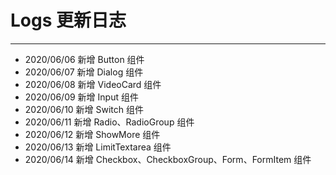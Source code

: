 # Logs 更新日志

---

- 2020/06/06 新增 Button 组件
- 2020/06/07 新增 Dialog 组件
- 2020/06/08 新增 VideoCard 组件
- 2020/06/09 新增 Input 组件
- 2020/06/10 新增 Switch 组件
- 2020/06/11 新增 Radio、RadioGroup 组件
- 2020/06/12 新增 ShowMore 组件
- 2020/06/13 新增 LimitTextarea 组件
- 2020/06/14 新增 Checkbox、CheckboxGroup、Form、FormItem 组件
